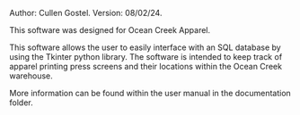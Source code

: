 Author:  Cullen Gostel.
Version: 08/02/24.

This software was designed for Ocean Creek Apparel.

This software allows the user to easily interface with an SQL database by using the Tkinter python library. The software is intended to keep track of apparel printing press screens and their locations within the Ocean Creek warehouse.

More information can be found within the user manual in the documentation folder.
